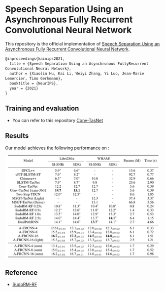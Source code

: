 <!--
 * @Author: Kai Li
 * @Date: 2021-10-06 10:37:19
 * @Email: lk21@mails.tsinghua.edu.cn
-->
# Speech Separation Using an Asynchronous Fully Recurrent Convolutional Neural Network

This repository is the official implementation of [Speech Separation Using an Asynchronous Fully Recurrent Convolutional Neural Network](#). 

```
@inproceedings{kainips2021,
  title = {Speech Separation Using an Asynchronous FullyRecurrent Convolutional Neural Network},
  author = {Xiaolin Hu, Kai Li, Weiyi Zhang, Yi Luo, Jean-Marie Lemercier, Timo Gerkmann},
  booktitle = {NeurIPS},
  year = {2021}
}
```

## Training and evaluation

- You can refer to this repository [Conv-TasNet](https://github.com/JusperLee/Conv-TasNet)

## Results

Our model achieves the following performance on :

![](./results.png)

## Reference

- [SudoRM-RF](https://github.com/etzinis/sudo_rm_rf)

